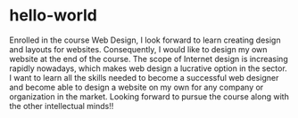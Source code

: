 # hello-world
Enrolled in the course Web Design, I look forward to learn creating design and layouts for websites. Consequently, I would like to design my own website at the end of the course. The scope of Internet design is increasing rapidly nowadays, which makes web design a lucrative option in the sector. I want to learn all the skills needed to become a successful web designer and become able to design a website on my own for any company or organization in the market. Looking forward to pursue the course along with the other intellectual minds!!